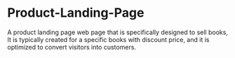 # Product-Landing-Page
 A product landing page web page that is specifically designed to sell books, It is typically created for a specific books with discount price, and it is optimized to convert visitors into customers.
